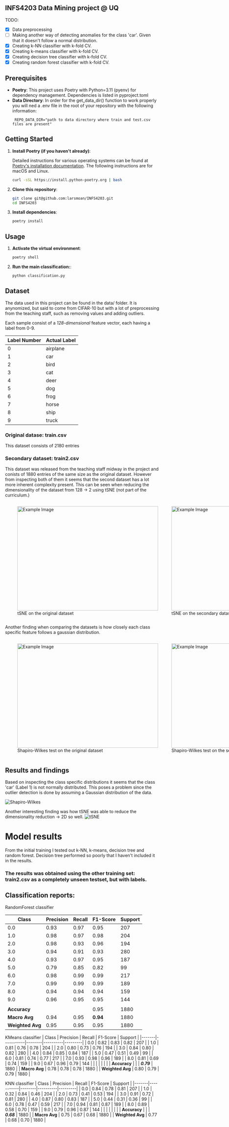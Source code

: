 ## INFS4203 Data Mining project @ UQ


TODO:
- [x] Data preprocessing   
- [ ] Making another way of detecting anomalies for the class 'car'. Given that it doesn't follow a normal distribution. 
- [x] Creating k-NN classifier with k-fold CV.
- [x] Creating k-means classifier with k-fold CV.
- [x] Creating decision tree classifier with k-fold CV.
- [x] Creating random forest classifier with k-fold CV.

## Prerequisites
- **Poetry**: This project uses Poetry with Python=3.11 (pyenv) for dependency management. Dependencies is listed in pyproject.toml
- **Data Directory**: In order for the get_data_dir() function to work properly you will ned a .env file in the root of your repository with the following information:
   ```
    REPO_DATA_DIR="path to data directory where train and test.csv files are present"
   ```
## Getting Started

1. **Install Poetry (if you haven't already)**:

   Detailed instructions for various operating systems can be found at [Poetry's installation documentation](https://python-poetry.org/docs/#installation). The following instructions are for macOS and Linux.
     ```bash
     curl -sSL https://install.python-poetry.org | bash
     ```

2. **Clone this repository**:

   ```bash
   git clone git@github.com:larsmoan/INFS4203.git
   cd INFS4203
   ```

3. **Install dependencies**:

   ```bash
   poetry install
   ```

## Usage

1. **Activate the virtual environment**:

   ```bash
   poetry shell
   ```

2. **Run the main classification:**:

   ```bash
   python classification.py
   ```

## Dataset
The data used in this project can be found in the data/ folder. It is anynomized, but said to come from CIFAR-10 but with a lot of preprocessing from the teaching staff, such as removing values and adding outliers.

Each sample consist of a *128-dimensional* feature vector, each having a label from 0-9.

| Label Number | Actual Label |
|--------------|--------------|
| 0            | airplane     |
| 1            | car          |
| 2            | bird         |
| 3            | cat          |
| 4            | deer         |
| 5            | dog          |
| 6            | frog         |
| 7            | horse        |
| 8            | ship         |
| 9            | truck        |

### Original datase: train.csv
This dataset consists of 2180 entries 

### Secondary dataset: train2.csv
This dataset was released from the teaching staff midway in the project and conists of 1880 entries of the same size as the original dataset.
However from inspecting both of them it seems that the second dataset has a lot more inherent complexity present.
This can be seen when reducing the dimensionality of the dataset from 128 -> 2 using tSNE (not part of the curriculum.)

<div style="display: flex; justify-content: space-between;">
  <figure style="margin-right: 4px;">
    <img src="./data/tSNE_primary.png" alt="Example Image" width="460" height="340">
    <figcaption>tSNE on the original dataset</figcaption>
  </figure>
  
  <figure style="margin-right: 4px;">
    <img src="./data/tSNE_secondary.png" alt="Example Image" width="460" height="340">
    <figcaption>tSNE on the secondary dataset</figcaption>
  </figure>
  
  <figure>
    <img src="./data/tSNE_joint.png" alt="Example Image" width="460" height="340">
    <figcaption>tSNE on the joint dataset of the original + secondary</figcaption>
  </figure>
</div>

Another finding when comparing the datasets is how closely each class specific feature follows a gaussian distribution.

<div style="display: flex; justify-content: space-between;">
  <figure style="margin-right: 4px;">
    <img src="./data/sw_primary.png" alt="Example Image" width="460" height="340">
    <figcaption>Shapiro-Wilkes test on the original dataset</figcaption>
  </figure>
  
  <figure style="margin-right: 4px;">
    <img src="./data/sw_secondary.png" alt="Example Image" width="460" height="340">
    <figcaption>Shapiro-Wilkes test on the secondary dataset</figcaption>
  </figure>
  
  <figure>
    <img src="./data/sw_joint.png" alt="Example Image" width="460" height="340">
    <figcaption>Shapiro-Wilkes test on the joint dataset</figcaption>
  </figure>
</div>



## Results and findings
Based on inspecting the class specific distributions it seems that the class 'car' (Label 1) is not normally distributed. This poses a problem since the outlier detection is done by assuming a Gaussian distribution of the data. 

![Shapiro-Wilkes](./data/shapiro_wilkes.png)

Another interesting finding was how tSNE was able to reduce the dimensionality reduction -> 2D so well. 
![tSNE](./data/tSNE_result.png)


# Model results
From the initial training I tested out k-NN, k-means, decision tree and random forest.
Decision tree performed so poorly that I haven't included it in the results.

### The results was obtained using the other training set: train2.csv as a completely unseen testset, but with labels.

## Classification reports:
RandomForest classifier 

| Class | Precision | Recall | F1-Score | Support |
|-------|-----------|--------|----------|---------|
| 0.0   | 0.93      | 0.97   | 0.95     | 207     |
| 1.0   | 0.98      | 0.97   | 0.98     | 204     |
| 2.0   | 0.98      | 0.93   | 0.96     | 194     |
| 3.0   | 0.94      | 0.91   | 0.93     | 280     |
| 4.0   | 0.93      | 0.97   | 0.95     | 187     |
| 5.0   | 0.79      | 0.85   | 0.82     | 99      |
| 6.0   | 0.98      | 0.99   | 0.99     | 217     |
| 7.0   | 0.99      | 0.99   | 0.99     | 189     |
| 8.0   | 0.94      | 0.94   | 0.94     | 159     |
| 9.0   | 0.96      | 0.95   | 0.95     | 144     |
|       |           |        |          |         |
| **Accuracy** |            |        | 0.95         |  1880   |
| **Macro Avg** | 0.94      | 0.95   | **0.94**     | 1880    |
| **Weighted Avg** | 0.95   | 0.95   | 0.95     | 1880    |





KMeans classifier 
| Class | Precision | Recall | F1-Score | Support |
|-------|-----------|--------|----------|---------|
| 0.0   | 0.82      | 0.83   | 0.82     | 207     |
| 1.0   | 0.81      | 0.76   | 0.78     | 204     |
| 2.0   | 0.80      | 0.73   | 0.76     | 194     |
| 3.0   | 0.84      | 0.80   | 0.82     | 280     |
| 4.0   | 0.84      | 0.85   | 0.84     | 187     |
| 5.0   | 0.47      | 0.51   | 0.49     | 99      |
| 6.0   | 0.81      | 0.74   | 0.77     | 217     |
| 7.0   | 0.93      | 0.98   | 0.96     | 189     |
| 8.0   | 0.81      | 0.69   | 0.74     | 159     |
| 9.0   | 0.67      | 0.96   | 0.79     | 144     |
|       |           |        |          |         |
| **Accuracy** |            |        | ***0.79***     | 1880    |
| **Macro Avg** | 0.78      | 0.78   | 0.78     | 1880    |
| **Weighted Avg** | 0.80   | 0.79   | 0.79     | 1880    |


KNN classifier 
   | Class | Precision | Recall | F1-Score | Support |
|-------|-----------|--------|----------|---------|
| 0.0   | 0.84      | 0.78   | 0.81     | 207     |
| 1.0   | 0.32      | 0.84   | 0.46     | 204     |
| 2.0   | 0.73      | 0.41   | 0.53     | 194     |
| 3.0   | 0.91      | 0.72   | 0.81     | 280     |
| 4.0   | 0.87      | 0.80   | 0.83     | 187     |
| 5.0   | 0.44      | 0.31   | 0.36     | 99      |
| 6.0   | 0.78      | 0.47   | 0.59     | 217     |
| 7.0   | 0.94      | 0.81   | 0.87     | 189     |
| 8.0   | 0.89      | 0.58   | 0.70     | 159     |
| 9.0   | 0.79      | 0.96   | 0.87     | 144     |
|       |           |        |          |         |
| **Accuracy** |            |        | ***0.68***     | 1880    |
| **Macro Avg** | 0.75      | 0.67   | 0.68     | 1880    |
| **Weighted Avg** | 0.77   | 0.68   | 0.70     | 1880    |


